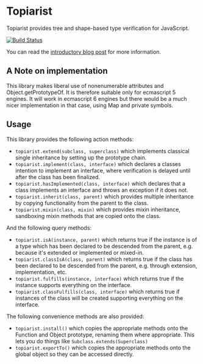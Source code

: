 Topiarist
=======

Topiarist provides tree and shape-based type verification for JavaScript.

[![Build Status](https://travis-ci.org/BladeRunnerJS/topiarist.png)](https://travis-ci.org/BladeRunnerJS/topiarist)

You can read the [introductory blog post](http://bladerunnerjs.org/blog/topiarist/) for more information.


A Note on implementation
------------------------

This library makes liberal use of nonenumerable attributes and Object.getPrototypeOf.
It is therefore suitable only for ecmascript 5 engines.  It will work in ecmascript 6
engines but there would be a much nicer implementation in that case, using Map and
private symbols.


Usage
-----

This library provides the following action methods:

* `topiarist.extend(subclass, superclass)` which implements classical single inheritance by setting up the prototype chain.
* `topiarist.implement(class, interface)` which declares a classes intention to implement an interface, where verification is delayed until after the class has been finalized.
* `topiarist.hasImplemented(class, interface)` which declares that a class implements an interface and throws an exception if it does not.
* `topiarist.inherit(class, parent)` which provides multiple inheritance by copying functionality from the parent to the class.
* `topiarist.mixin(class, mixin)` which provides mixin inheritance, sandboxing mixin methods that are copied onto the class.

And the following query methods:

* `topiarist.isA(instance, parent)` which returns true if the instance is of a type which has been declared to be descended from the parent, e.g. because it's extended or implemented or mixed-in.
* `topiarist.classIsA(class, parent)` which returns true if the class has been declared to be descended from the parent, e.g. through extension, implementation, etc.
* `topiarist.fulfills(instance, interface)` which returns true if the instance supports everything on the interface.
* `topiarist.classFulfills(class, interface)` which returns true if instances of the class will be created supporting everything on the interface.

The following convenience methods are also provided:

* `topiarist.install()` which copies the appropriate methods onto the Function and Object prototype, renaming them where appropriate.  This lets you do things like `Subclass.extends(Superclass)`
* `topiarist.exportTo()` which copies the appropriate methods onto the global object so they can be accessed directly.
